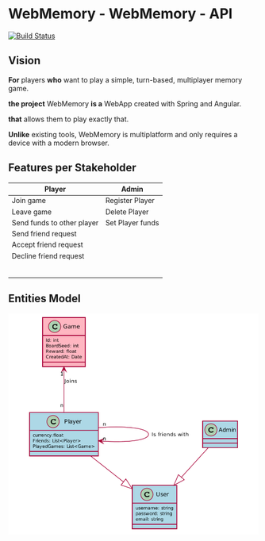 # WebMemory - WebMemory - API

[![Build Status](https://travis-ci.org/UdL-EPS-SoftArch/webmemory-api.svg?branch=master)](https://travis-ci.org/UdL-EPS-SoftArch/webmemory-api/branches) 

## Vision

**For** players **who** want to play a simple, turn-based, multiplayer memory game.

**the project** WebMemory **is a** WebApp created with Spring and Angular.

**that** allows them to play exactly that.

**Unlike** existing tools, WebMemory is multiplatform and only requires a device with a modern browser.


## Features per Stakeholder

| Player                        | Admin                           |
| ------------------------------| --------------------------------|
| Join game                     | Register Player                 |
| Leave game                    | Delete Player                   |
| Send funds to other player    | Set Player funds                |
| Send friend request           |                                 |
| Accept friend request         |                                 |
| Decline friend request        |                                 |
|                               |                                 |
|                               |                                 |
|                               |                                 |
|                               |                                 |
|                               |                                 |
|                               |                                 |

## Entities Model

![Entity model image](assets/UML_DIAGRAM.png)